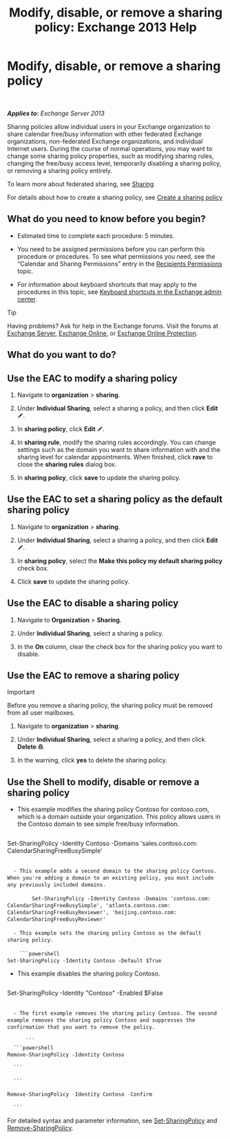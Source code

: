 ﻿---
title: 'Modify, disable, or remove a sharing policy: Exchange 2013 Help'
TOCTitle: Modify, disable, or remove a sharing policy
ms:assetid: 714af42d-ca29-4bb4-ac48-f0b3d4fd1c15
ms:mtpsurl: https://technet.microsoft.com/en-us/library/JJ657460(v=EXCHG.150)
ms:contentKeyID: 49289300
ms.date: 12/09/2016
mtps_version: v=EXCHG.150
---

# Modify, disable, or remove a sharing policy

 

_**Applies to:** Exchange Server 2013_


Sharing policies allow individual users in your Exchange organization to share calendar free/busy information with other federated Exchange organizations, non-federated Exchange organizations, and individual Internet users. During the course of normal operations, you may want to change some sharing policy properties, such as modifying sharing rules, changing the free/busy access level, temporarily disabling a sharing policy, or removing a sharing policy entirely.

To learn more about federated sharing, see [Sharing](sharing-exchange-2013-help.md)

For details about how to create a sharing policy, see [Create a sharing policy](create-a-sharing-policy-exchange-2013-help.md)

## What do you need to know before you begin?

  - Estimated time to complete each procedure: 5 minutes.

  - You need to be assigned permissions before you can perform this procedure or procedures. To see what permissions you need, see the “Calendar and Sharing Permissions” entry in the [Recipients Permissions](recipients-permissions-exchange-2013-help.md) topic.

  - For information about keyboard shortcuts that may apply to the procedures in this topic, see [Keyboard shortcuts in the Exchange admin center](keyboard-shortcuts-in-the-exchange-admin-center-exchange-online-protection-help.md).


> [!TIP]
> Having problems? Ask for help in the Exchange forums. Visit the forums at <A href="https://go.microsoft.com/fwlink/p/?linkid=60612">Exchange Server</A>, <A href="https://go.microsoft.com/fwlink/p/?linkid=267542">Exchange Online</A>, or <A href="https://go.microsoft.com/fwlink/p/?linkid=285351">Exchange Online Protection</A>.



## What do you want to do?

## Use the EAC to modify a sharing policy

1.  Navigate to **organization** \> **sharing**.

2.  Under **Individual Sharing**, select a sharing a policy, and then click **Edit** ![Edit icon](images/JJ218640.6f53ccb2-1f13-4c02-bea0-30690e6ea71d(EXCHG.150).gif "Edit icon").

3.  In **sharing policy**, click **Edit** ![Edit icon](images/JJ218640.6f53ccb2-1f13-4c02-bea0-30690e6ea71d(EXCHG.150).gif "Edit icon").

4.  In **sharing rule**, modify the sharing rules accordingly. You can change settings such as the domain you want to share information with and the sharing level for calendar appointments. When finished, click **rave** to close the **sharing rules** dialog box.

5.  In **sharing policy**, click **save** to update the sharing policy.

## Use the EAC to set a sharing policy as the default sharing policy

1.  Navigate to **organization** \> **sharing**.

2.  Under **Individual Sharing**, select a sharing a policy, and then click **Edit** ![Edit icon](images/JJ218640.6f53ccb2-1f13-4c02-bea0-30690e6ea71d(EXCHG.150).gif "Edit icon").

3.  In **sharing policy**, select the **Make this policy my default sharing policy** check box.

4.  Click **save** to update the sharing policy.

## Use the EAC to disable a sharing policy

1.  Navigate to **Organization** \> **Sharing**.

2.  Under **Individual Sharing**, select a sharing a policy.

3.  In the **On** column, clear the check box for the sharing policy you want to disable.

## Use the EAC to remove a sharing policy


> [!IMPORTANT]
> Before you remove a sharing policy, the sharing policy must be removed from all user mailboxes.



1.  Navigate to **organization** \> **sharing**.

2.  Under **Individual Sharing**, select a sharing a policy, and then click **Delete** ![Delete icon](images/Dd298078.14f639f6-61e8-4418-bbfb-0db14de9d2f5(EXCHG.150).gif "Delete icon").

3.  In the warning, click **yes** to delete the sharing policy.

## Use the Shell to modify, disable or remove a sharing policy

  - This example modifies the sharing policy Contoso for contoso.com, which is a domain outside your organization. This policy allows users in the Contoso domain to see simple free/busy information.
    
    ```powershell
Set-SharingPolicy -Identity Contoso -Domains 'sales.contoso.com: CalendarSharingFreeBusySimple'
```

  - This example adds a second domain to the sharing policy Contoso. When you're adding a domain to an existing policy, you must include any previously included domains.
    
        Set-SharingPolicy -Identity Contoso -Domains 'contoso.com: CalendarSharingFreeBusySimple', 'atlanta.contoso.com: CalendarSharingFreeBusyReviewer', 'beijing.contoso.com: CalendarSharingFreeBusyReviewer'

  - This example sets the sharing policy Contoso as the default sharing policy.
    
    ```powershell
Set-SharingPolicy -Identity Contoso -Default $True
```

  - This example disables the sharing policy Contoso.
    
    ```powershell
Set-SharingPolicy -Identity "Contoso" -Enabled $False
```

  - The first example removes the sharing policy Contoso. The second example removes the sharing policy Contoso and suppresses the confirmation that you want to remove the policy.
    
      ```
  ```powershell
Remove-SharingPolicy -Identity Contoso
```
      ```

      ```
  ```powershell
Remove-SharingPolicy -Identity Contoso -Confirm
```
      ```

For detailed syntax and parameter information, see [Set-SharingPolicy](https://technet.microsoft.com/en-us/library/dd297931\(v=exchg.150\)) and [Remove-SharingPolicy](https://technet.microsoft.com/en-us/library/dd351071\(v=exchg.150\)).

